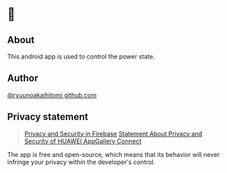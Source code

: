 # 📇

## About

This android app is used to control the power state.

## Author
[@ryuunoakaihitomi github.com](https://github.com/ryuunoakaihitomi)

## Privacy statement
> [Privacy and Security in Firebase](https://firebase.google.com/support/privacy)
> [Statement About Privacy and Security of HUAWEI AppGallery Connect](https://developer.huawei.com/consumer/en/doc/app/10128)

The app is free and open-source, which means that its behavior will never infringe your privacy within the developer's control.